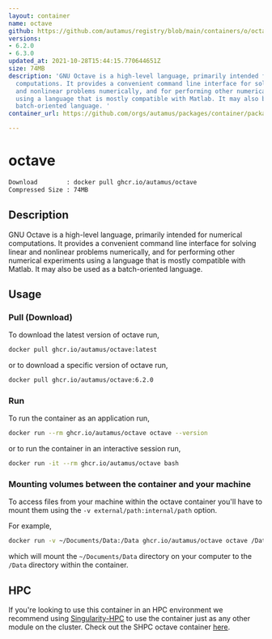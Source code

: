 ```yaml
---
layout: container
name: octave
github: https://github.com/autamus/registry/blob/main/containers/o/octave/spack.yaml
versions:
- 6.2.0
- 6.3.0
updated_at: 2021-10-28T15:44:15.770644651Z
size: 74MB
description: 'GNU Octave is a high-level language, primarily intended for numerical
  computations. It provides a convenient command line interface for solving linear
  and nonlinear problems numerically, and for performing other numerical experiments
  using a language that is mostly compatible with Matlab. It may also be used as a
  batch-oriented language. '
container_url: https://github.com/orgs/autamus/packages/container/package/octave

---
```

# octave
```bash 
Download        : docker pull ghcr.io/autamus/octave
Compressed Size : 74MB
```

## Description
GNU Octave is a high-level language, primarily intended for numerical computations. It provides a convenient command line interface for solving linear and nonlinear problems numerically, and for performing other numerical experiments using a language that is mostly compatible with Matlab. It may also be used as a batch-oriented language. 

## Usage
### Pull (Download)
To download the latest version of octave run,

```bash
docker pull ghcr.io/autamus/octave:latest
```

or to download a specific version of octave run,

```bash
docker pull ghcr.io/autamus/octave:6.2.0
```
### Run
To run the container as an application run,
```bash
docker run --rm ghcr.io/autamus/octave octave --version
```

or to run the container in an interactive session run,
```bash
docker run -it --rm ghcr.io/autamus/octave bash
```

### Mounting volumes between the container and your machine
To access files from your machine within the octave container you'll have to mount them using the `-v external/path:internal/path` option.

For example,
```bash
docker run -v ~/Documents/Data:/Data ghcr.io/autamus/octave octave /Data/myData.csv
```
which will mount the `~/Documents/Data` directory on your computer to the `/Data` directory within the container.

## HPC
If you're looking to use this container in an HPC environment we recommend using [Singularity-HPC](https://singularity-hpc.readthedocs.io) to use the container just as any other module on the cluster. Check out the SHPC octave container [here](https://singularityhub.github.io/singularity-hpc/r/ghcr.io-autamus-octave/).